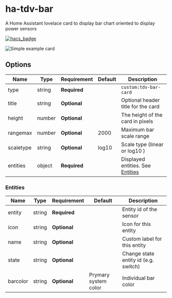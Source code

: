 # ha-tdv-bar
A Home Assistant lovelace card to display bar chart  oriented to display power sensors

[![hacs_badge](https://img.shields.io/badge/HACS-Custom-41BDF5.svg?style=for-the-badge)](https://github.com/hacs/integration)


![Simple example card](img/pic1.png)

## Options

| Name              | Type    | Requirement  | Default             | Description                                 |
| ----------------- | ------- | ------------ | ------------------- | ------------------------------------------- |
| type              | string  | **Required** |                     | `custom:tdv-bar-card`
| title             | string  | **Optional** |                     | Optional header title for the card
| height            | number  | **Optional** |                     | The height of the card in pixels
| rangemax          | number  | **Optional** | 2000                | Maximum bar scale range
| scaletype         | string  | **Optional** | log10               | Scale type (linear or log10 )
| entities          | object  | **Required** |                     | Displayed entities. See [Entities](#Entities)

### Entities

| Name              | Type    | Requirement  | Default              | Description                                 |
| ----------------- | ------- | ------------ | -------------------- | ------------------------------------------- |
| entity            | string  | **Required** |                      | Entity id of the sensor
| icon              | string  | **Optional** |                      | Icon for this entity
| name              | string  | **Optional** |                      | Custom label for this entity
| state             | string  | **Optional** |                      | Change state entity id (e.g. switch)
| barcolor          | string  | **Optional** | Prymary system color | Individual bar color
